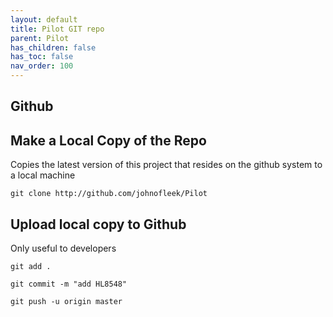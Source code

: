 ```yaml
---
layout: default
title: Pilot GIT repo
parent: Pilot
has_children: false
has_toc: false
nav_order: 100
---
```


## Github


## Make a Local Copy of the Repo
Copies the latest version of this project that resides on the github system to a local machine

```
git clone http://github.com/johnofleek/Pilot
```


## Upload local copy to Github

Only useful to developers

```
git add .

git commit -m "add HL8548"

git push -u origin master
```



